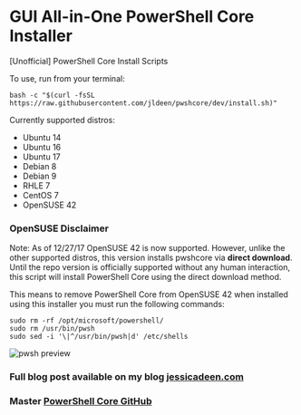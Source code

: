# GUI All-in-One PowerShell Core Installer
[Unofficial] PowerShell Core Install Scripts

To use, run from your terminal:

```
bash -c "$(curl -fsSL https://raw.githubusercontent.com/jldeen/pwshcore/dev/install.sh)"
```
Currently supported distros:
- Ubuntu 14
- Ubuntu 16
- Ubuntu 17
- Debian 8
- Debian 9
- RHLE 7
- CentOS 7
- OpenSUSE 42

### OpenSUSE Disclaimer
Note: As of 12/27/17 OpenSUSE 42 is now supported. However, unlike the other supported distros, this version installs pwshcore via __direct download__. Until the repo version is officially supported without any human interaction, this script will install PowerShell Core using the direct download method. 

This means to remove PowerShell Core from OpenSUSE 42 when installed using this installer you must run the following commands:

```
sudo rm -rf /opt/microsoft/powershell/
sudo rm /usr/bin/pwsh
sudo sed -i '\|^/usr/bin/pwsh|d' /etc/shells
```
![pwsh preview](images/example.GIF)

### Full blog post available on my blog [jessicadeen.com](http://jessicadeen.com/linux/powershell-core-master/)
### Master [PowerShell Core GitHub](https://github.com/PowerShell/PowerShell) 